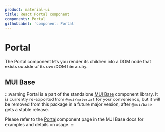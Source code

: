 ```yaml
---
product: material-ui
title: React Portal component
components: Portal
githubLabel: 'component: Portal'
---
```


# Portal

<p class="description">The Portal component lets you render its children into a DOM node that exists outside of its own DOM hierarchy.</p>

## MUI Base

:::warning
Portal is a part of the standalone [MUI Base](/base/getting-started/overview/) component library.
It is currently re-exported from `@mui/material` for your convenience, but it will be removed from this package in a future major version, after `@mui/base` gets a stable release.

Please refer to the [Portal](/base/react-portal/) component page in the MUI Base docs for examples and details on usage.
:::
